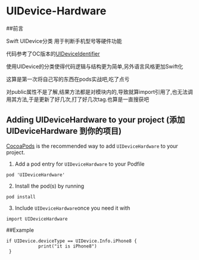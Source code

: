 # UIDevice-Hardware

##前言

Swift UIDevice分类 用于判断手机型号等硬件功能

代码参考了OC版本的[UIDeviceIdentifier](https://github.com/squarefrog/UIDeviceIdentifier)


使用UIDevice的分类使得代码逻辑与结构更为简单,另外语言风格更加Swift化

这算是第一次将自己写的东西在pods实战吧,吃了点亏

对public属性不是了解,结果方法都是对模块内的,导致就算import引用了,也无法调用其方法,于是更新了好几次,打了好几次tag.也算是一直搜获吧

## Adding UIDeviceHardware to your project (添加 UIDeviceHardware 到你的项目)

[CocoaPods](http://cocoapods.org) is the recommended way to add `UIDeviceHardware` to your project.

1. Add a pod entry for `UIDeviceHardware` to your Podfile </br>
```
pod 'UIDeviceHardware'
```
2. Install the pod(s) by running </br>
```
pod install
```
3. Include `UIDeviceHardware`once you need it with </br>
```
import UIDeviceHardware
```


##Example
```
if UIDevice.deviceType == UIDevice.Info.iPhone8 {
            print("it is iPhone8")
 }
```


